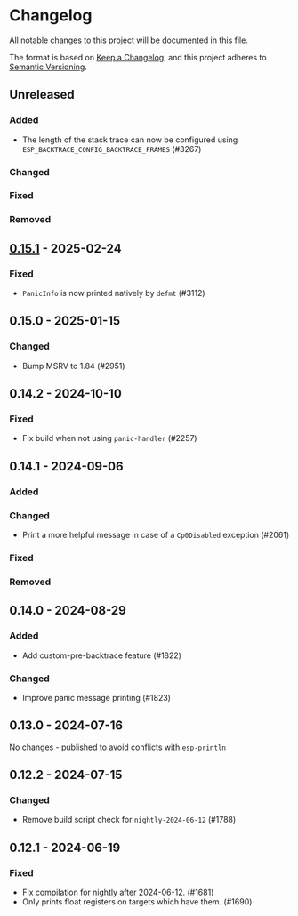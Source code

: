# Changelog

All notable changes to this project will be documented in this file.

The format is based on [Keep a Changelog](https://keepachangelog.com/en/1.0.0/),
and this project adheres to [Semantic Versioning](https://semver.org/spec/v2.0.0.html).

## Unreleased

### Added

- The length of the stack trace can now be configured using `ESP_BACKTRACE_CONFIG_BACKTRACE_FRAMES` (#3267)

### Changed

### Fixed

### Removed

## [0.15.1] - 2025-02-24

### Fixed

- `PanicInfo` is now printed natively by `defmt` (#3112)

## 0.15.0 - 2025-01-15

### Changed

- Bump MSRV to 1.84 (#2951)

## 0.14.2 - 2024-10-10

### Fixed

- Fix build when not using `panic-handler` (#2257)

## 0.14.1 - 2024-09-06

### Added

### Changed

- Print a more helpful message in case of a `Cp0Disabled` exception (#2061)

### Fixed

### Removed

## 0.14.0 - 2024-08-29

### Added

- Add custom-pre-backtrace feature (#1822)

### Changed

- Improve panic message printing (#1823)

## 0.13.0 - 2024-07-16

No changes - published to avoid conflicts with `esp-println`

## 0.12.2 - 2024-07-15

### Changed

- Remove build script check for `nightly-2024-06-12` (#1788)

## 0.12.1 - 2024-06-19

### Fixed

- Fix compilation for nightly after 2024-06-12. (#1681)
- Only prints float registers on targets which have them. (#1690)

[0.15.1]: https://github.com/esp-rs/esp-hal/releases/tag/esp-backtrace-v0.15.1

